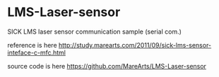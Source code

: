 # LMS-Laser-sensor
SICK LMS laser sensor communication sample (serial com.)


reference is here
http://study.marearts.com/2011/09/sick-lms-sensor-inteface-c-mfc.html

source code is here
https://github.com/MareArts/LMS-Laser-sensor
